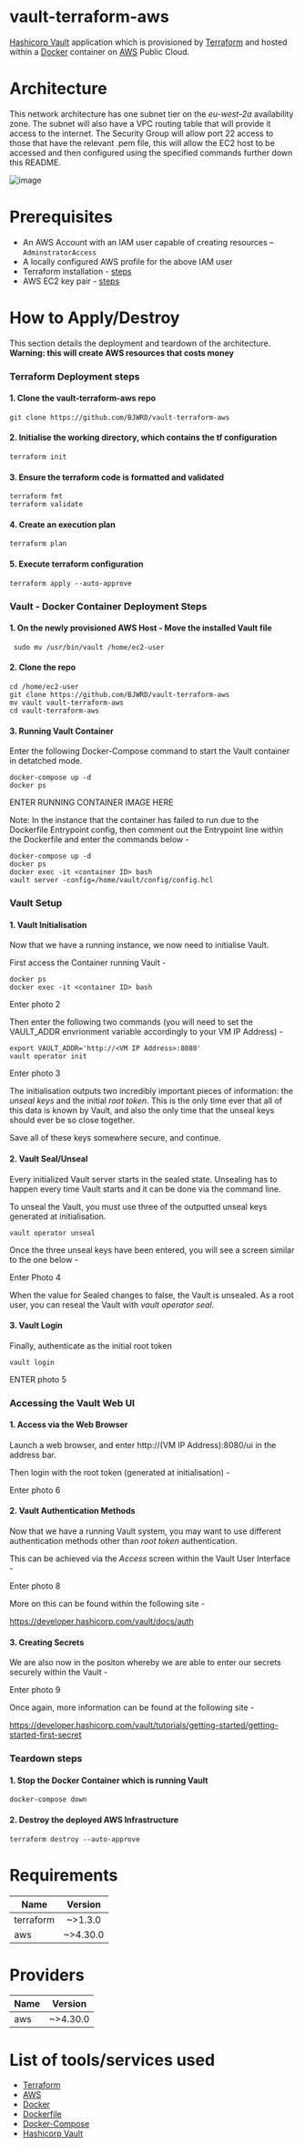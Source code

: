 # vault-terraform-aws
[Hashicorp Vault](https://developer.hashicorp.com/vault) application which is provisioned by [Terraform](https://www.terraform.io/) and hosted within a [Docker](https://www.docker.com/) container on [AWS](https://aws.amazon.com/) Public Cloud.


# Architecture
This network architecture has one subnet tier on the *eu-west-2a* availability zone. The subnet will also have a VPC routing table that will provide it access to the internet. The Security Group will allow port 22 access to those that have the relevant .pem file, this will allow the EC2 host to be accessed and then configured using the specified commands further down this README.


![image](https://user-images.githubusercontent.com/83971386/198644799-1e3e2a34-8409-4678-8934-679e5172b68c.png)

# Prerequisites
* An AWS Account with an IAM user capable of creating resources – `AdminstratorAccess`
* A locally configured AWS profile for the above IAM user
* Terraform installation - [steps](https://learn.hashicorp.com/tutorials/terraform/install-cli)
* AWS EC2 key pair - [steps](https://docs.aws.amazon.com/AWSEC2/latest/UserGuide/ec2-key-pairs.html)

# How to Apply/Destroy
This section details the deployment and teardown of the architecture. **Warning: this will create AWS resources that costs money**

### Terraform Deployment steps

#### 1.	Clone the vault-terraform-aws repo
        
    git clone https://github.com/BJWRD/vault-terraform-aws

#### 2.	Initialise the working directory, which contains the tf configuration 

    terraform init

#### 3.	 Ensure the terraform code is formatted and validated 

    terraform fmt
    terraform validate

#### 4.	Create an execution plan
    
    terraform plan

#### 5.	Execute terraform configuration 

    terraform apply --auto-approve

### Vault - Docker Container Deployment Steps

#### 1.  On the newly provisioned AWS Host - Move the installed Vault file

     sudo mv /usr/bin/vault /home/ec2-user

#### 2.  Clone the repo

    cd /home/ec2-user
    git clone https://github.com/BJWRD/vault-terraform-aws
    mv vault vault-terraform-aws
    cd vault-terraform-aws

#### 3.  Running Vault Container
Enter the following Docker-Compose command to start the Vault container in detatched mode.

    docker-compose up -d
    docker ps
    
ENTER RUNNING CONTAINER IMAGE HERE

Note: In the instance that the container has failed to run due to the Dockerfile Entrypoint config, then comment out the Entrypoint line within the Dockerfile and enter the commands below -

    docker-compose up -d
    docker ps 
    docker exec -it <container ID> bash
    vault server -config=/home/vault/config/config.hcl
    
### Vault Setup

#### 1.  Vault Initialisation 

Now that we have a running instance, we now need to initialise Vault.

First access the Container running Vault -

    docker ps 
    docker exec -it <container ID> bash   
     
Enter photo 2
     
Then enter the following two commands (you will need to set the VAULT_ADDR envrionment variable accordingly to your VM IP Address) -

    export VAULT_ADDR='http://<VM IP Address>:8080'
    vault operator init

Enter photo 3

The initialisation outputs two incredibly important pieces of information: the *unseal keys* and the initial *root token*. This is the only time ever that all of this data is known by Vault, and also the only time that the unseal keys should ever be so close together.

Save all of these keys somewhere secure, and continue.

#### 2.  Vault Seal/Unseal

Every initialized Vault server starts in the sealed state. Unsealing has to happen every time Vault starts and it can be done via the command line. 

To unseal the Vault, you must use three of the outputted unseal keys generated at initialisation. 

    vault operator unseal
     
Once the three unseal keys have been entered, you will see a screen similar to the one below -

Enter Photo 4 

When the value for Sealed changes to false, the Vault is unsealed. As a root user, you can reseal the Vault with *vault operator seal*.

#### 3.  Vault Login

Finally, authenticate as the initial root token

    vault login
     
ENTER photo 5

### Accessing the Vault Web UI

#### 1.  Access via the Web Browser

Launch a web browser, and enter http://(VM IP Address):8080/ui in the address bar.

Then login with the root token (generated at initialisation) -

Enter photo 6

#### 2.  Vault Authentication Methods

Now that we have a running Vault system, you may want to use different authentication methods other than *root token* authentication. 

This can be achieved via the *Access* screen within the Vault User Interface -

Enter photo 8

More on this can be found within the following site - 

https://developer.hashicorp.com/vault/docs/auth

#### 3.  Creating Secrets

We are also now in the positon whereby we are able to enter our secrets securely within the Vault -

Enter photo 9

Once again, more information can be found at the following site - 

https://developer.hashicorp.com/vault/tutorials/getting-started/getting-started-first-secret

### Teardown steps

#### 1.  Stop the Docker Container which is running Vault

    docker-compose down

#### 2.	Destroy the deployed AWS Infrastructure

    terraform destroy --auto-approve


# Requirements
| Name          | Version       |
| ------------- |:-------------:|
| terraform     | ~>1.3.0     |
| aws           | ~>4.30.0      |

# Providers
| Name          | Version       |
| ------------- |:-------------:|
| aws           | ~>4.30.0      |


# List of tools/services used
* [Terraform](https://www.terraform.io/)
* [AWS](https://aws.amazon.com/)
* [Docker](https://www.docker.com/)
* [Dockerfile](https://docs.docker.com/engine/reference/builder/)
* [Docker-Compose](https://docs.docker.com/compose/install/)
* [Hashicorp Vault](https://developer.hashicorp.com/vault)
